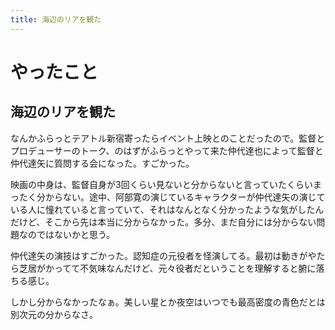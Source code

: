 ```yaml
---
title: 海辺のリアを観た
---
```


# やったこと

## 海辺のリアを観た

なんかふらっとテアトル新宿寄ったらイベント上映とのことだったので。監督とプロデューサーのトーク、のはずがふらっとやって来た仲代達也によって監督と仲代達矢に質問する会になった。すごかった。

映画の中身は、監督自身が3回くらい見ないと分からないと言っていたくらいまったく分からない。途中、阿部寛の演じているキャラクターが仲代達矢の演じている人に憧れていると言っていて、それはなんとなく分かったような気がしたんだけど、そこから先は本当に分からなかった。多分、まだ自分には分からない問題なのではないかと思う。

仲代達矢の演技はすごかった。認知症の元役者を怪演してる。最初は動きがやたら芝居がかってて不気味なんだけど、元々役者だということを理解すると腑に落ちる感じ。

しかし分からなかったなぁ。美しい星とか夜空はいつでも最高密度の青色だとは別次元の分からなさ。

